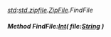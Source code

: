 _[std](../../modules/std/std-module.md):[std.zipfile](../../modules/std/std-zipfile.md).[ZipFile](../../modules/std/std-zipfile-zipfile.md).FindFile_
##### Method FindFile:[Int](../../modules/wonkey/wonkey-types-int.md)( file:[String](../../modules/wonkey/wonkey-types-string.md) )
